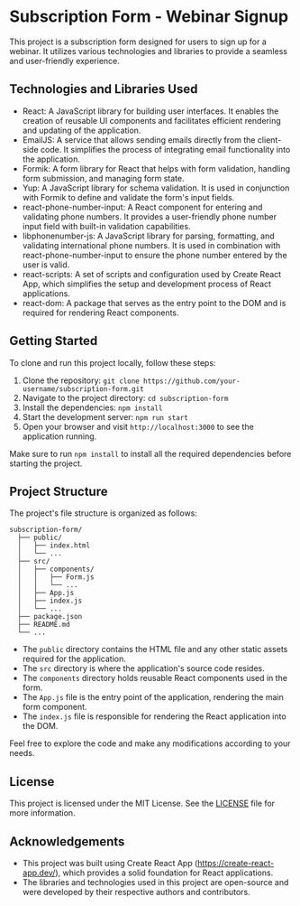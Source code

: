 # Subscription Form - Webinar Signup

This project is a subscription form designed for users to sign up for a webinar. It utilizes various technologies and libraries to provide a seamless and user-friendly experience.

## Technologies and Libraries Used

- React: A JavaScript library for building user interfaces. It enables the creation of reusable UI components and facilitates efficient rendering and updating of the application.
- EmailJS: A service that allows sending emails directly from the client-side code. It simplifies the process of integrating email functionality into the application.
- Formik: A form library for React that helps with form validation, handling form submission, and managing form state.
- Yup: A JavaScript library for schema validation. It is used in conjunction with Formik to define and validate the form's input fields.
- react-phone-number-input: A React component for entering and validating phone numbers. It provides a user-friendly phone number input field with built-in validation capabilities.
- libphonenumber-js: A JavaScript library for parsing, formatting, and validating international phone numbers. It is used in combination with react-phone-number-input to ensure the phone number entered by the user is valid.
- react-scripts: A set of scripts and configuration used by Create React App, which simplifies the setup and development process of React applications.
- react-dom: A package that serves as the entry point to the DOM and is required for rendering React components.

## Getting Started

To clone and run this project locally, follow these steps:

1. Clone the repository: `git clone https://github.com/your-username/subscription-form.git`
2. Navigate to the project directory: `cd subscription-form`
3. Install the dependencies: `npm install`
4. Start the development server: `npm run start`
5. Open your browser and visit `http://localhost:3000` to see the application running.

Make sure to run `npm install` to install all the required dependencies before starting the project.

## Project Structure

The project's file structure is organized as follows:

```
subscription-form/
  ├── public/
  │   ├── index.html
  │   └── ...
  ├── src/
  │   ├── components/
  │   │   ├── Form.js
  │   │   └── ...
  │   ├── App.js
  │   ├── index.js
  │   └── ...
  ├── package.json
  ├── README.md
  └── ...
```

- The `public` directory contains the HTML file and any other static assets required for the application.
- The `src` directory is where the application's source code resides.
- The `components` directory holds reusable React components used in the form.
- The `App.js` file is the entry point of the application, rendering the main form component.
- The `index.js` file is responsible for rendering the React application into the DOM.

Feel free to explore the code and make any modifications according to your needs.

## License

This project is licensed under the MIT License. See the [LICENSE](LICENSE) file for more information.

## Acknowledgements

- This project was built using Create React App (https://create-react-app.dev/), which provides a solid foundation for React applications.
- The libraries and technologies used in this project are open-source and were developed by their respective authors and contributors.